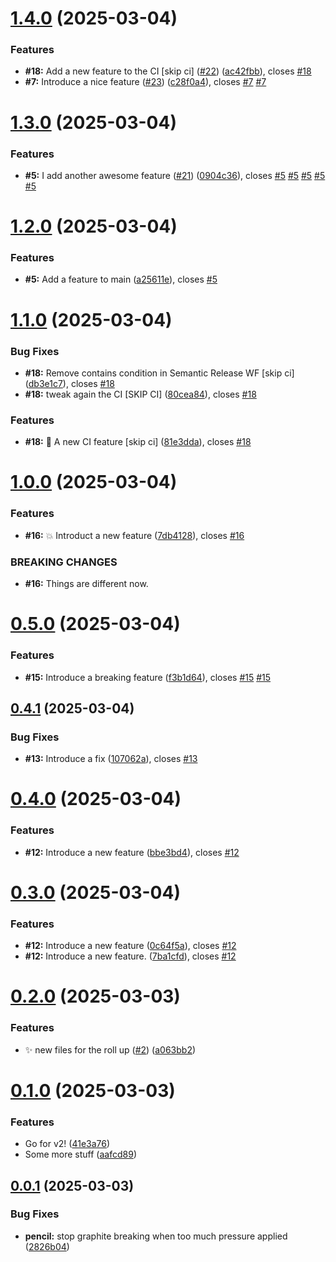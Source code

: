 # [1.4.0](https://github.com/SimonPistache/semantic-release-test/compare/v1.3.0...v1.4.0) (2025-03-04)


### Features

* **#18:** Add a new feature to the CI [skip ci] ([#22](https://github.com/SimonPistache/semantic-release-test/issues/22)) ([ac42fbb](https://github.com/SimonPistache/semantic-release-test/commit/ac42fbbab8ff779aaef93bca494fc44afbdee632)), closes [#18](https://github.com/SimonPistache/semantic-release-test/issues/18)
* **#7:** Introduce a nice feature ([#23](https://github.com/SimonPistache/semantic-release-test/issues/23)) ([c28f0a4](https://github.com/SimonPistache/semantic-release-test/commit/c28f0a4891f39d3fa5dd5664ba35d4b0d06ed4aa)), closes [#7](https://github.com/SimonPistache/semantic-release-test/issues/7) [#7](https://github.com/SimonPistache/semantic-release-test/issues/7)

# [1.3.0](https://github.com/SimonPistache/semantic-release-test/compare/v1.2.0...v1.3.0) (2025-03-04)


### Features

* **#5:** I add another awesome feature ([#21](https://github.com/SimonPistache/semantic-release-test/issues/21)) ([0904c36](https://github.com/SimonPistache/semantic-release-test/commit/0904c36bcd1dd18ffcc65099e2276620f1ffbac0)), closes [#5](https://github.com/SimonPistache/semantic-release-test/issues/5) [#5](https://github.com/SimonPistache/semantic-release-test/issues/5) [#5](https://github.com/SimonPistache/semantic-release-test/issues/5) [#5](https://github.com/SimonPistache/semantic-release-test/issues/5) [#5](https://github.com/SimonPistache/semantic-release-test/issues/5)

# [1.2.0](https://github.com/SimonPistache/semantic-release-test/compare/v1.1.0...v1.2.0) (2025-03-04)


### Features

* **#5:** Add a feature to main ([a25611e](https://github.com/SimonPistache/semantic-release-test/commit/a25611e2cc00f4bed38101be4a3103bfbab9de7f)), closes [#5](https://github.com/SimonPistache/semantic-release-test/issues/5)

# [1.1.0](https://github.com/SimonPistache/semantic-release-test/compare/v1.0.0...v1.1.0) (2025-03-04)


### Bug Fixes

* **#18:** Remove contains condition in Semantic Release WF [skip ci] ([db3e1c7](https://github.com/SimonPistache/semantic-release-test/commit/db3e1c7d7d7b1a6d73bd427ed4a5d45a33211804)), closes [#18](https://github.com/SimonPistache/semantic-release-test/issues/18)
* **#18:** tweak again the CI [SKIP CI] ([80cea84](https://github.com/SimonPistache/semantic-release-test/commit/80cea84d5694f8007ea242151ec6efab5257eb2a)), closes [#18](https://github.com/SimonPistache/semantic-release-test/issues/18)


### Features

* **#18:** 👷 A new CI feature [skip ci] ([81e3dda](https://github.com/SimonPistache/semantic-release-test/commit/81e3ddab6bacc862c6fc30bafb9f7643cb8a4c44)), closes [#18](https://github.com/SimonPistache/semantic-release-test/issues/18)

# [1.0.0](https://github.com/SimonPistache/semantic-release-test/compare/v0.5.0...v1.0.0) (2025-03-04)


### Features

* **#16:** 💥 Introduct a new feature ([7db4128](https://github.com/SimonPistache/semantic-release-test/commit/7db4128abaa57dc3a01e3eeae05173021507f4e0)), closes [#16](https://github.com/SimonPistache/semantic-release-test/issues/16)


### BREAKING CHANGES

* **#16:** Things are different now.

# [0.5.0](https://github.com/SimonPistache/semantic-release-test/compare/v0.4.1...v0.5.0) (2025-03-04)


### Features

* **#15:** Introduce a breaking feature ([f3b1d64](https://github.com/SimonPistache/semantic-release-test/commit/f3b1d645311a345270ca45e6910e87dcc3980c2b)), closes [#15](https://github.com/SimonPistache/semantic-release-test/issues/15) [#15](https://github.com/SimonPistache/semantic-release-test/issues/15)

## [0.4.1](https://github.com/SimonPistache/semantic-release-test/compare/v0.4.0...v0.4.1) (2025-03-04)


### Bug Fixes

* **#13:** Introduce a fix ([107062a](https://github.com/SimonPistache/semantic-release-test/commit/107062aa9cb61a06469221ee750f6afd3f16a7a9)), closes [#13](https://github.com/SimonPistache/semantic-release-test/issues/13)

# [0.4.0](https://github.com/SimonPistache/semantic-release-test/compare/v0.3.0...v0.4.0) (2025-03-04)


### Features

* **#12:** Introduce a new feature ([bbe3bd4](https://github.com/SimonPistache/semantic-release-test/commit/bbe3bd46fccbc51388f4ee7f835cd792f77b34c7)), closes [#12](https://github.com/SimonPistache/semantic-release-test/issues/12)

# [0.3.0](https://github.com/SimonPistache/semantic-release-test/compare/v0.2.0...v0.3.0) (2025-03-04)


### Features

* **#12:** Introduce a new feature ([0c64f5a](https://github.com/SimonPistache/semantic-release-test/commit/0c64f5a4a5d3f55de9be16cd98b961f42d8ed822)), closes [#12](https://github.com/SimonPistache/semantic-release-test/issues/12)
* **#12:** Introduce a new feature. ([7ba1cfd](https://github.com/SimonPistache/semantic-release-test/commit/7ba1cfd4f3c3ecd31b13219260418289a0fb248b)), closes [#12](https://github.com/SimonPistache/semantic-release-test/issues/12)

# [0.2.0](https://github.com/SimonPistache/semantic-release-test/compare/v0.1.0...v0.2.0) (2025-03-03)


### Features

* ✨ new files for the roll up ([#2](https://github.com/SimonPistache/semantic-release-test/issues/2)) ([a063bb2](https://github.com/SimonPistache/semantic-release-test/commit/a063bb26ea3c5c7e2474e539ff71ba342732230e))

# [0.1.0](https://github.com/SimonPistache/semantic-release-test/compare/v0.0.1...v0.1.0) (2025-03-03)


### Features

* Go for v2! ([41e3a76](https://github.com/SimonPistache/semantic-release-test/commit/41e3a76d42e4ecf184487a408d004c69703b9c2f))
* Some more stuff ([aafcd89](https://github.com/SimonPistache/semantic-release-test/commit/aafcd8978639440b6bca8753cae236ac47ae66c9))

## [0.0.1](https://github.com/SimonPistache/semantic-release-test/compare/v0.0.0...v0.0.1) (2025-03-03)


### Bug Fixes

* **pencil:** stop graphite breaking when too much pressure applied ([2826b04](https://github.com/SimonPistache/semantic-release-test/commit/2826b0427ebfbfce41348bbdd25f2c67e5d91589))
